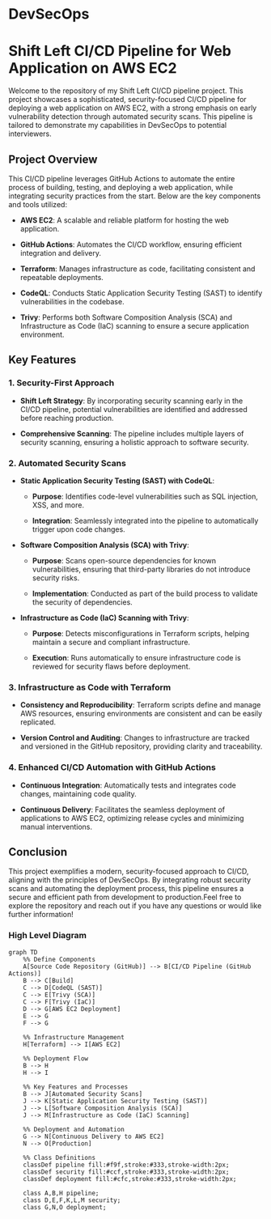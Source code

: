 # DevSecOps
Shift Left CI/CD Pipeline for Web Application on AWS EC2
========================================================

Welcome to the repository of my Shift Left CI/CD pipeline project. This project showcases a sophisticated, security-focused CI/CD pipeline for deploying a web application on AWS EC2, with a strong emphasis on early vulnerability detection through automated security scans. This pipeline is tailored to demonstrate my capabilities in DevSecOps to potential interviewers.

Project Overview
----------------

This CI/CD pipeline leverages GitHub Actions to automate the entire process of building, testing, and deploying a web application, while integrating security practices from the start. Below are the key components and tools utilized:

*   **AWS EC2**: A scalable and reliable platform for hosting the web application.
    
*   **GitHub Actions**: Automates the CI/CD workflow, ensuring efficient integration and delivery.
    
*   **Terraform**: Manages infrastructure as code, facilitating consistent and repeatable deployments.
    
*   **CodeQL**: Conducts Static Application Security Testing (SAST) to identify vulnerabilities in the codebase.
    
*   **Trivy**: Performs both Software Composition Analysis (SCA) and Infrastructure as Code (IaC) scanning to ensure a secure application environment.
    

Key Features
------------

### **1\. Security-First Approach**

*   **Shift Left Strategy**: By incorporating security scanning early in the CI/CD pipeline, potential vulnerabilities are identified and addressed before reaching production.
    
*   **Comprehensive Scanning**: The pipeline includes multiple layers of security scanning, ensuring a holistic approach to software security.
    

### **2\. Automated Security Scans**

*   **Static Application Security Testing (SAST) with CodeQL**:
    
    *   **Purpose**: Identifies code-level vulnerabilities such as SQL injection, XSS, and more.
        
    *   **Integration**: Seamlessly integrated into the pipeline to automatically trigger upon code changes.
        
*   **Software Composition Analysis (SCA) with Trivy**:
    
    *   **Purpose**: Scans open-source dependencies for known vulnerabilities, ensuring that third-party libraries do not introduce security risks.
        
    *   **Implementation**: Conducted as part of the build process to validate the security of dependencies.
        
*   **Infrastructure as Code (IaC) Scanning with Trivy**:
    
    *   **Purpose**: Detects misconfigurations in Terraform scripts, helping maintain a secure and compliant infrastructure.
        
    *   **Execution**: Runs automatically to ensure infrastructure code is reviewed for security flaws before deployment.
        

### **3\. Infrastructure as Code with Terraform**

*   **Consistency and Reproducibility**: Terraform scripts define and manage AWS resources, ensuring environments are consistent and can be easily replicated.
    
*   **Version Control and Auditing**: Changes to infrastructure are tracked and versioned in the GitHub repository, providing clarity and traceability.
    

### **4\. Enhanced CI/CD Automation with GitHub Actions**

*   **Continuous Integration**: Automatically tests and integrates code changes, maintaining code quality.
    
*   **Continuous Delivery**: Facilitates the seamless deployment of applications to AWS EC2, optimizing release cycles and minimizing manual interventions.    


Conclusion
----------

This project exemplifies a modern, security-focused approach to CI/CD, aligning with the principles of DevSecOps. By integrating robust security scans and automating the deployment process, this pipeline ensures a secure and efficient path from development to production.Feel free to explore the repository and reach out if you have any questions or would like further information!

### High Level Diagram
```mermaid
graph TD
    %% Define Components
    A[Source Code Repository (GitHub)] --> B[CI/CD Pipeline (GitHub Actions)]
    B --> C[Build]
    C --> D[CodeQL (SAST)]
    C --> E[Trivy (SCA)]
    C --> F[Trivy (IaC)]
    D --> G[AWS EC2 Deployment]
    E --> G
    F --> G

    %% Infrastructure Management
    H[Terraform] --> I[AWS EC2]

    %% Deployment Flow
    B --> H
    H --> I

    %% Key Features and Processes
    B --> J[Automated Security Scans]
    J --> K[Static Application Security Testing (SAST)]
    J --> L[Software Composition Analysis (SCA)]
    J --> M[Infrastructure as Code (IaC) Scanning]

    %% Deployment and Automation
    G --> N[Continuous Delivery to AWS EC2]
    N --> O[Production]

    %% Class Definitions
    classDef pipeline fill:#f9f,stroke:#333,stroke-width:2px;
    classDef security fill:#ccf,stroke:#333,stroke-width:2px;
    classDef deployment fill:#cfc,stroke:#333,stroke-width:2px;

    class A,B,H pipeline;
    class D,E,F,K,L,M security;
    class G,N,O deployment;
